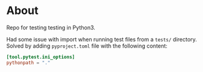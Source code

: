# About

Repo for testing testing in Python3.

Had some issue with import when running test files from a `tests/` directory.
Solved by adding `pyproject.toml` file with the following content:

```toml
[tool.pytest.ini_options]
pythonpath = "."
```
